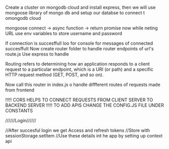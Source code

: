 Create a cluster on mongodb cloud and install express, 
then we will use mongoose library of mongo db and setup our databse to connect t omongodb cloud

mongoose connect -> async function -> return promise
now while neting URL use env variables to store username and password

If connection is succesffull loo for console for messages of connected succesffult
Now create router folder to handle router endpoints of url's
route.js
Use express to handle

Routing refers to determining how an application responds to a client request to a particular endpoint, which is a URI (or path) and a specific HTTP request method (GET, POST, and so on).

Now call this router in index.js o handle diffferent routes of requests made from frontend

!!!!! CORS HELPS TO CONNECT REQUESTS FROM CLIENT SERVER TO BACKEND SERVER
!!!!! TO ADD APIS CHANGE THE CONFIG.JS FILE UNDER CONSTANTS

//////Login//////

//After succesful login we get Access and refresh tokens 
//Store with sessionStorage.setItem
//Use these details int he app by setting up context api